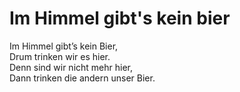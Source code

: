 # Im Himmel gibt's kein bier

Im Himmel gibt’s kein Bier,  
Drum trinken wir es hier.  
Denn sind wir nicht mehr hier,  
Dann trinken die andern unser Bier.  